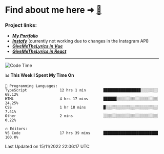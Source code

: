 # Find about me here ➜ [🧑](https://pauabella.dev)

### Project links:
- ***[My Portfolio](https://pauabella.dev)***
- ***[Instafy](https://instafy.me)*** (currently not working due to changes in the Instagram API)
- ***[GiveMeTheLyrics in Vue](https://lyrics.pauabella.dev)***
- ***[GiveMeTheLyrics in React](https://pauabella.dev/GiveMeTheLyrics)***

---
<!--START_SECTION:waka-->
![Code Time](http://img.shields.io/badge/Code%20Time-1%2C638%20hrs%2050%20mins-blue)

📊 **This Week I Spent My Time On** 

```text
💬 Programming Languages: 
TypeScript               12 hrs 1 min        █████████████████░░░░░░░░   68.12% 
HTML                     4 hrs 17 mins       ██████░░░░░░░░░░░░░░░░░░░   24.25% 
CSS                      1 hr 18 mins        █░░░░░░░░░░░░░░░░░░░░░░░░   7.41% 
Other                    2 mins              ░░░░░░░░░░░░░░░░░░░░░░░░░   0.22%

🔥 Editors: 
VS Code                  17 hrs 39 mins      █████████████████████████   100.0%

```


 Last Updated on 15/11/2022 22:06:17 UTC
<!--END_SECTION:waka-->
